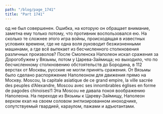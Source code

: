 ```yaml
---
path: "/blog/page_1741"
title: "Part 1741"
---
```


од не был совершенен. Ошибка, на которую он обращает внимание, заметна ему только потому, что противник воспользовался ею. На сколько те сложнее этого игра войны, происходящая в известных условиях времени, где не одна воля руководит безжизненными машинами, а где всё вытекает из бесчисленного столкновения различных произволов?
После Смоленска Наполеон искал сражения за Дорогобужем у Вязьмы, потом у Царева-Займища; но выходило, что по бесчисленному столкновению обстоятельств до Бородина, в 112 верстах от Москвы, русские не могли принять сражения. От Вязьмы было сделано распоряжение Наполеоном для движения прямо на Москву.
Moscou, la capitale asiatique de ce grand empire, la ville sacrée des peuples d’Alexandre, Moscou avec ses innombrables églises en forme de pagodes chinoises!1 Эта Moscou не давала покоя воображению Наполеона. На переходе из Вязьмы к Цареву-Займищу, Наполеон верхом ехал на своем соловом энглизированном иноходчике, сопутствуемый гвардией, караулом, пажами и адъютантами. 
